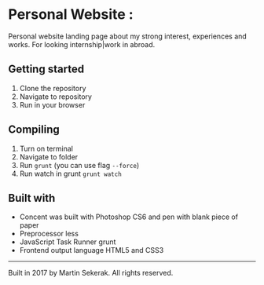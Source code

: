 # Personal Website : 
Personal website landing page about my strong interest, experiences and works. For looking internship|work in abroad.

## Getting started
1. Clone the repository
2. Navigate to repository
3. Run in your browser

## Compiling
1. Turn on terminal
2. Navigate to folder
3. Run ``grunt`` (you can use flag ``--force``)
4. Run watch in grunt ``grunt watch``

## Built with
- Concent was built with Photoshop CS6 and pen with blank piece of paper
- Preprocessor less
- JavaScript Task Runner grunt
- Frontend output language HTML5 and CSS3 


- - - - - - - - - - - - - 
Built in 2017 by Martin Sekerak. All rights reserved.
